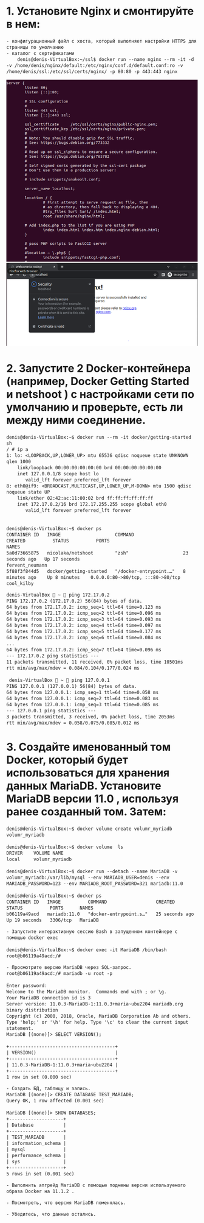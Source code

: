 <!-- 1. Установите Nginx и смонтируйте в нем:
- конфигурационный файл с хоста, который выполняет настройки HTTPS для страницы по умолчанию
- каталог с сертификатами
2. Запустите 2 Docker-контейнера (например, Docker Getting Started и netshoot ) с настройками сети по умолчанию и проверьте, есть ли между ними соединение.
3. Создайте именованный том Docker, который будет использоваться для хранения данных MariaDB. Установите MariaDB версии 11.0 , используя ранее созданный том. Затем:
- Запустите интерактивную сессию Bash в запущенном контейнере с помощью docker exec
- Просмотрите версию MariaDB через SQL-запрос.
- Создать БД, таблицу и запись.
- Выполнить апгрейд MariaDB с помощью подмены версии используемого образа Docker на 11.1.2 .
- Посмотреть, что версия MariaDB поменялась.
- Убедитесь, что данные остались. -->

# 1. Установите Nginx и смонтируйте в нем:
```
- конфигурационный файл с хоста, который выполняет настройки HTTPS для страницы по умолчанию
- каталог с сертификатами
    denis@denis-VirtualBox:~/ssl$ docker run --name nginx --rm -it -d -v /home/denis/nginx/default:/etc/nginx/conf.d/default.conf:ro -v /home/denis/ssl:/etc/ssl/certs/nginx/ -p 80:80 -p 443:443 nginx
```
![](/HW19/screenHW19/default.conf.PNG)
![](/HW19/screenHW19/docker_nginx.PNG)

# 2. Запустите 2 Docker-контейнера (например, Docker Getting Started и netshoot ) с настройками сети по умолчанию и проверьте, есть ли между ними соединение.
```
denis@denis-VirtualBox:~$ docker run --rm -it docker/getting-started sh
/ # ip a
1: lo: <LOOPBACK,UP,LOWER_UP> mtu 65536 qdisc noqueue state UNKNOWN qlen 1000
    link/loopback 00:00:00:00:00:00 brd 00:00:00:00:00:00
    inet 127.0.0.1/8 scope host lo
       valid_lft forever preferred_lft forever
8: eth0@if9: <BROADCAST,MULTICAST,UP,LOWER_UP,M-DOWN> mtu 1500 qdisc noqueue state UP 
    link/ether 02:42:ac:11:00:02 brd ff:ff:ff:ff:ff:ff
    inet 172.17.0.2/16 brd 172.17.255.255 scope global eth0
       valid_lft forever preferred_lft forever


denis@denis-VirtualBox:~$ docker ps
CONTAINER ID   IMAGE                    COMMAND                  CREATED          STATUS          PORTS                               NAMES
5a0d73665875   nicolaka/netshoot        "zsh"                    23 seconds ago   Up 17 seconds                                       fervent_neumann
5f88f3f844d5   docker/getting-started   "/docker-entrypoint.…"   8 minutes ago    Up 8 minutes    0.0.0.0:80->80/tcp, :::80->80/tcp   cool_kilby
```
```
denis-VirtualBox  ~  ping 172.17.0.2                
PING 172.17.0.2 (172.17.0.2) 56(84) bytes of data.
64 bytes from 172.17.0.2: icmp_seq=1 ttl=64 time=0.123 ms
64 bytes from 172.17.0.2: icmp_seq=2 ttl=64 time=0.096 ms
64 bytes from 172.17.0.2: icmp_seq=3 ttl=64 time=0.093 ms
64 bytes from 172.17.0.2: icmp_seq=4 ttl=64 time=0.097 ms
64 bytes from 172.17.0.2: icmp_seq=5 ttl=64 time=0.177 ms
64 bytes from 172.17.0.2: icmp_seq=6 ttl=64 time=0.084 ms
...
64 bytes from 172.17.0.2: icmp_seq=7 ttl=64 time=0.096 ms
--- 172.17.0.2 ping statistics ---
11 packets transmitted, 11 received, 0% packet loss, time 10501ms
rtt min/avg/max/mdev = 0.084/0.104/0.177/0.024 ms

 denis-VirtualBox  ~  ping 127.0.0.1 
PING 127.0.0.1 (127.0.0.1) 56(84) bytes of data.
64 bytes from 127.0.0.1: icmp_seq=1 ttl=64 time=0.058 ms
64 bytes from 127.0.0.1: icmp_seq=2 ttl=64 time=0.083 ms
64 bytes from 127.0.0.1: icmp_seq=3 ttl=64 time=0.085 ms
--- 127.0.0.1 ping statistics ---
3 packets transmitted, 3 received, 0% packet loss, time 2053ms
rtt min/avg/max/mdev = 0.058/0.075/0.085/0.012 ms
```

# 3. Создайте именованный том Docker, который будет использоваться для хранения данных MariaDB. Установите MariaDB версии 11.0 , используя ранее созданный том. Затем:
```
denis@denis-VirtualBox:~$ docker volume create volumr_myriadb
volumr_myriadb

denis@denis-VirtualBox:~$ docker volume  ls
DRIVER    VOLUME NAME
local     volumr_myriadb

denis@denis-VirtualBox:~$ docker run --detach --name MariaDB -v volumr_myriadb:/var/lib/mysql --env MARIADB_USER=denis --env MARIADB_PASSWORD=123 --env MARIADB_ROOT_PASSWORD=321 mariadb:11.0

denis@denis-VirtualBox:~$ docker ps
CONTAINER ID   IMAGE          COMMAND                  CREATED          STATUS          PORTS      NAMES
b06119a49acd   mariadb:11.0   "docker-entrypoint.s…"   25 seconds ago   Up 19 seconds   3306/tcp   MariaDB
```
```
- Запустите интерактивную сессию Bash в запущенном контейнере с помощью docker exec

denis@denis-VirtualBox:~$ docker exec -it MariaDB /bin/bash
root@b06119a49acd:/# 
```
```
- Просмотрите версию MariaDB через SQL-запрос.
root@b06119a49acd:/# mariadb -u root -p

Enter password: 
Welcome to the MariaDB monitor.  Commands end with ; or \g.
Your MariaDB connection id is 3
Server version: 11.0.3-MariaDB-1:11.0.3+maria~ubu2204 mariadb.org binary distribution
Copyright (c) 2000, 2018, Oracle, MariaDB Corporation Ab and others.
Type 'help;' or '\h' for help. Type '\c' to clear the current input statement.
MariaDB [(none)]> SELECT VERSION();

+---------------------------------------+
| VERSION()                             |
+---------------------------------------+
| 11.0.3-MariaDB-1:11.0.3+maria~ubu2204 |
+---------------------------------------+
1 row in set (0.000 sec)
```
```
- Создать БД, таблицу и запись.
MariaDB [(none)]> CREATE DATABASE TEST_MARIADB;
Query OK, 1 row affected (0.001 sec)

MariaDB [(none)]> SHOW DATABASES;
+--------------------+
| Database           |
+--------------------+
| TEST_MARIADB       |
| information_schema |
| mysql              |
| performance_schema |
| sys                |
+--------------------+
5 rows in set (0.001 sec)

```
```
- Выполнить апгрейд MariaDB с помощью подмены версии используемого образа Docker на 11.1.2 .
```
```
- Посмотреть, что версия MariaDB поменялась.
```
```
- Убедитесь, что данные остались. 
```